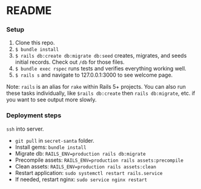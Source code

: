 # README

### Setup

1. Clone this repo.
2. `$ bundle install`
3. `$ rails db:create db:migrate db:seed` creates, migrates, and seeds initial records. Check out `/db` for those files.
4. `$ bundle exec rspec` runs tests and verifies everything working well.
5. `$ rails s` and navigate to 127.0.0.1:3000 to see welcome page.

Note: `rails` is an alias for `rake` within Rails 5+ projects. You can also run these tasks individually, like `$rails db:create` then `rails db:migrate`, etc. if you want to see output more slowly.

### Deployment steps

`ssh` into server.
* `git pull` in `secret-santa` folder.
* Install gems: `bundle install`
* Migrate db: `RAILS_ENV=production rails db:migrate`
* Precompile assets: `RAILS_ENV=production rails assets:precompile`
* Clean assets: `RAILS_ENV=production rails assets:clean`
* Restart application: `sudo systemctl restart rails.service`
* If needed, restart nginx: `sudo service nginx restart`
